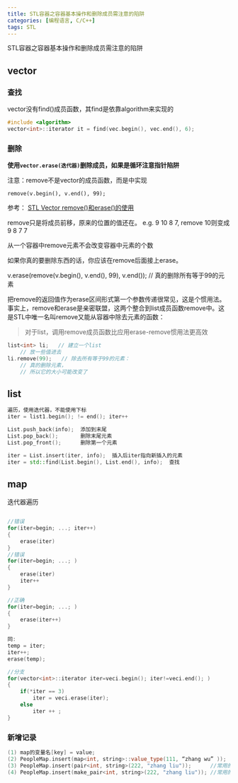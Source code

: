 ```yaml
---
title: STL容器之容器基本操作和删除成员需注意的陷阱
categories: [编程语言, C/C++]
tags: STL
---
```


STL容器之容器基本操作和删除成员需注意的陷阱

## vector

### 查找

vector没有find()成员函数，其find是依靠algorithm来实现的

```cpp
#include <algorithm>
vector<int>::iterator it = find(vec.begin(), vec.end(), 6);
```

### 删除

**使用`vector.erase(迭代器)`删除成员，如果是循环注意指针陷阱**

注意：remove不是vector的成员函数，而是<algorithm>中实现

`remove(v.begin(), v.end(), 99);`

参考：
[STL Vector remove()和erase()的使用](https://blog.csdn.net/yockie/article/details/7859330)

remove只是将成员前移，原来的位置的值还在。 e.g. 9 10 8 7, remove 10则变成9 8 7 7

从一个容器中remove元素不会改变容器中元素的个数

如果你真的要删除东西的话，你应该在remove后面接上erase。

v.erase(remove(v.begin(), v.end(), 99), v.end());  // 真的删除所有等于99的元素

把remove的返回值作为erase区间形式第一个参数传递很常见，这是个惯用法。事实上，remove和erase是亲密联盟，这两个整合到list成员函数remove中。这是STL中唯一名叫remove又能从容器中除去元素的函数：

>对于list，调用remove成员函数比应用erase-remove惯用法更高效

```cpp
list<int> li;   // 建立一个list
    // 放一些值进去
li.remove(99);   // 除去所有等于99的元素：
    // 真的删除元素，
    // 所以它的大小可能改变了
```

## list

```cpp
遍历，使用迭代器，不能使用下标
iter = list1.begin(); != end(); iter++

List.push_back(info);  添加到末尾
List.pop_back();       删除末尾元素
List.pop_front();      删除第一个元素

iter = List.insert(iter, info);  插入后iter指向新插入的元素
iter = std::find(List.begin(), List.end(), info);  查找
```

## map

迭代器遍历

```cpp

//错误
for(iter=begin; ...; iter++)
{
    erase(iter)
}
//错误
for(iter=begin; ...; )
{
    erase(iter)
    iter++
}

//正确
for(iter=begin; ...; )
{
    erase(iter++)
}

同:
temp = iter;
iter++;
erase(temp);

//分支
for(vector<int>::iterator iter=veci.begin(); iter!=veci.end(); )
{
    if(*iter == 3)
        iter = veci.erase(iter);
    else
        iter ++ ;
}
```

### 新增记录

```cpp
(1) map的变量名[key] = value;
(2) PeopleMap.insert(map<int, string>::value_type(111, “zhang wu” ));
(3) PeopleMap.insert(pair<int, string>(222, "zhang liu"));      //常用的
(4) PeopleMap.insert(make_pair<int, string>(222, "zhang liu")); //常用的
```

